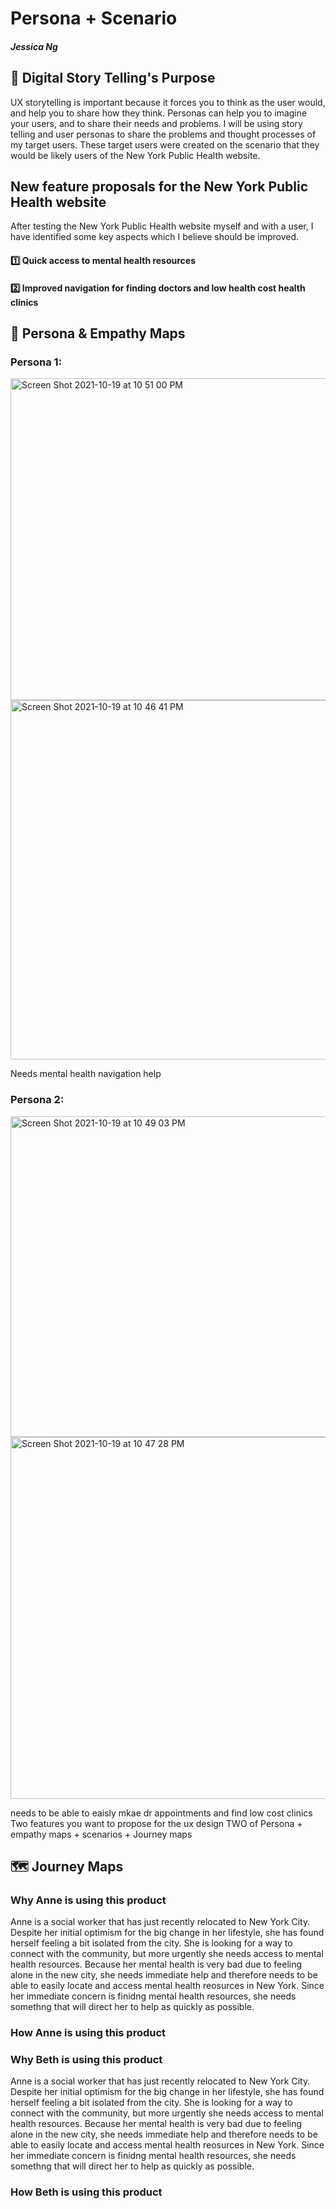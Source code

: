 # Persona + Scenario 
##### Jessica Ng 

## 📖 Digital Story Telling's Purpose
UX storytelling is important because it forces you to think as the user would, and help you to share how they think. Personas can help you to imagine your users, and to share their needs and problems. I will be using story telling and user personas to share the problems and thought processes of my target users. These target users were created on the scenario that they would be likely users of the New York Public Health website.


## New feature proposals for the New York Public Health website

After testing the New York Public Health website myself and with a user, I have identified some key aspects which I believe should be improved. 

 #### 1️⃣  Quick access to mental health resources 
 
 #### 2️⃣  Improved navigation for finding doctors and low health cost health clinics


## 👤 Persona & Empathy Maps
### Persona 1:


<img width="515" alt="Screen Shot 2021-10-19 at 10 51 00 PM" src="https://user-images.githubusercontent.com/91767108/138035722-a86fdd1a-1150-421c-b5ca-99e102d50383.png">


<img width="575" alt="Screen Shot 2021-10-19 at 10 46 41 PM" src="https://user-images.githubusercontent.com/91767108/138035283-38e35405-e9ba-4a35-9d13-3ad0234a3d58.png">


Needs mental health navigation help
### Persona 2:

<img width="513" alt="Screen Shot 2021-10-19 at 10 49 03 PM" src="https://user-images.githubusercontent.com/91767108/138035556-9af15da0-2c46-4794-ae80-736a0bbe6390.png">


<img width="579" alt="Screen Shot 2021-10-19 at 10 47 28 PM" src="https://user-images.githubusercontent.com/91767108/138035357-4c619065-da68-45c6-9e41-726d3e4513c6.png">

needs to be able to eaisly mkae dr appointments and find low cost clinics
Two features you want to propose for the ux design
TWO of Persona + empathy maps + scenarios + Journey maps 


## 🗺  Journey Maps

### Why Anne is using this product

Anne is a social worker that has just recently relocated to New York City. Despite her initial optimism for the big change in her lifestyle, she has found herself feeling a bit isolated from the city. She is looking for a way to connect with the community, but more urgently she needs access to mental health resources. Because her mental health is very bad due to feeling alone in the new city, she needs immediate help and therefore needs to be able to easily locate and access mental health reosurces in New York. Since her immediate concern is finidng mental health resources, she needs somethng that will direct her to help as quickly as possible. 

### How Anne is using this product


### Why Beth is using this product

Anne is a social worker that has just recently relocated to New York City. Despite her initial optimism for the big change in her lifestyle, she has found herself feeling a bit isolated from the city. She is looking for a way to connect with the community, but more urgently she needs access to mental health resources. Because her mental health is very bad due to feeling alone in the new city, she needs immediate help and therefore needs to be able to easily locate and access mental health reosurces in New York. Since her immediate concern is finidng mental health resources, she needs somethng that will direct her to help as quickly as possible. 

### How Beth is using this product


